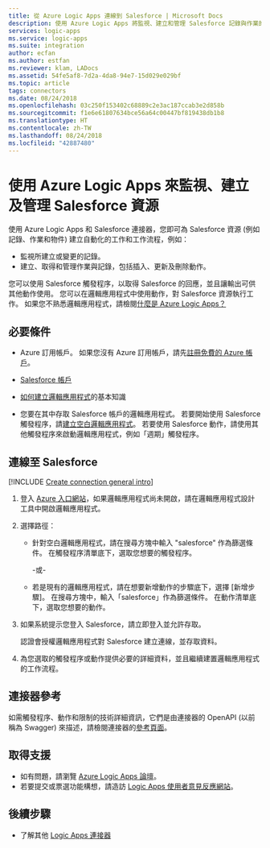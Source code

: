 ```yaml
---
title: 從 Azure Logic Apps 連線到 Salesforce | Microsoft Docs
description: 使用 Azure Logic Apps 將監視、建立和管理 Salesforce 記錄與作業的工作和工作流程自動化
services: logic-apps
ms.service: logic-apps
ms.suite: integration
author: ecfan
ms.author: estfan
ms.reviewer: klam, LADocs
ms.assetid: 54fe5af8-7d2a-4da8-94e7-15d029e029bf
ms.topic: article
tags: connectors
ms.date: 08/24/2018
ms.openlocfilehash: 03c250f153402c68889c2e3ac187ccab3e2d858b
ms.sourcegitcommit: f1e6e61807634bce56a64c00447bf819438db1b8
ms.translationtype: HT
ms.contentlocale: zh-TW
ms.lasthandoff: 08/24/2018
ms.locfileid: "42887480"
---
```

# <a name="monitor-create-and-manage-salesforce-resources-by-using-azure-logic-apps"></a>使用 Azure Logic Apps 來監視、建立及管理 Salesforce 資源

使用 Azure Logic Apps 和 Salesforce 連接器，您即可為 Salesforce 資源 (例如記錄、作業和物件) 建立自動化的工作和工作流程，例如：

* 監視所建立或變更的記錄。 
* 建立、取得和管理作業與記錄，包括插入、更新及刪除動作。

您可以使用 Salesforce 觸發程序，以取得 Salesforce 的回應，並且讓輸出可供其他動作使用。 您可以在邏輯應用程式中使用動作，對 Salesforce 資源執行工作。 如果您不熟悉邏輯應用程式，請檢閱[什麼是 Azure Logic Apps？](../logic-apps/logic-apps-overview.md)

## <a name="prerequisites"></a>必要條件

* Azure 訂用帳戶。 如果您沒有 Azure 訂用帳戶，請先<a href="https://azure.microsoft.com/free/" target="_blank">註冊免費的 Azure 帳戶</a>。 

* [Salesforce 帳戶](https://salesforce.com/)

* [如何建立邏輯應用程式](../logic-apps/quickstart-create-first-logic-app-workflow.md)的基本知識

* 您要在其中存取 Salesforce 帳戶的邏輯應用程式。 若要開始使用 Salesforce 觸發程序，請[建立空白邏輯應用程式](../logic-apps/quickstart-create-first-logic-app-workflow.md)。 若要使用 Salesforce 動作，請使用其他觸發程序來啟動邏輯應用程式，例如「週期」觸發程序。

## <a name="connect-to-salesforce"></a>連線至 Salesforce

[!INCLUDE [Create connection general intro](../../includes/connectors-create-connection-general-intro.md)]

1. 登入 [Azure 入口網站](https://portal.azure.com)，如果邏輯應用程式尚未開啟，請在邏輯應用程式設計工具中開啟邏輯應用程式。

1. 選擇路徑： 

   * 針對空白邏輯應用程式，請在搜尋方塊中輸入 "salesforce" 作為篩選條件。 
   在觸發程序清單底下，選取您想要的觸發程序。 

     -或-

   * 若是現有的邏輯應用程式，請在想要新增動作的步驟底下，選擇 [新增步驟]。 在搜尋方塊中，輸入「salesforce」作為篩選條件。 在動作清單底下，選取您想要的動作。

1. 如果系統提示您登入 Salesforce，請立即登入並允許存取。

   認證會授權邏輯應用程式對 Salesforce 建立連線，並存取資料。

1. 為您選取的觸發程序或動作提供必要的詳細資料，並且繼續建置邏輯應用程式的工作流程。

## <a name="connector-reference"></a>連接器參考

如需觸發程序、動作和限制的技術詳細資訊，它們是由連接器的 OpenAPI (以前稱為 Swagger) 來描述，請檢閱連接器的[參考頁面](/connectors/salesforce/)。

## <a name="get-support"></a>取得支援

* 如有問題，請瀏覽 [Azure Logic Apps 論壇](https://social.msdn.microsoft.com/Forums/en-US/home?forum=azurelogicapps)。
* 若要提交或票選功能構想，請造訪 [Logic Apps 使用者意見反應網站](http://aka.ms/logicapps-wish)。

## <a name="next-steps"></a>後續步驟

* 了解其他 [Logic Apps 連接器](../connectors/apis-list.md)